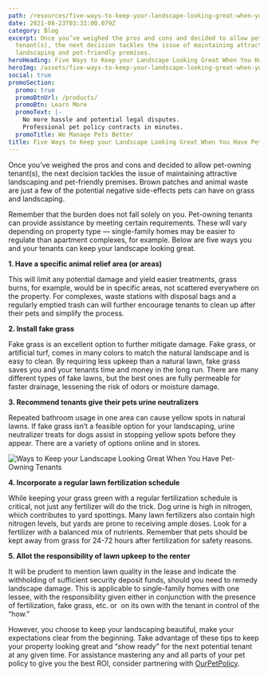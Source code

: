 ```yaml
---
path: /resources/five-ways-to-keep-your-landscape-looking-great-when-you-have-pet-owning-tenants
date: 2021-08-23T03:33:00.079Z
category: Blog
excerpt: Once you’ve weighed the pros and cons and decided to allow pet-owning
  tenant(s), the next decision tackles the issue of maintaining attractive
  landscaping and pet-friendly premises.
heroHeading: Five Ways to Keep your Landscape Looking Great When You Have Pet-Owning Tenants
heroImg: /assets/five-ways-to-keep-your-landscape-looking-great-when-you-have-pet-owning-tenants.jpg
social: true
promoSection:
  promo: true
  promoBtnUrl: /products/
  promoBtn: Learn More
  promoText: |-
    No more hassle and potential legal disputes.
    Professional pet policy contracts in minutes.
  promoTitle: We Manage Pets Better​
title: Five Ways to Keep your Landscape Looking Great When You Have Pet-Owning Tenants
---
```

Once you’ve weighed the pros and cons and decided to allow pet-owning tenant(s), the next decision tackles the issue of maintaining attractive landscaping and pet-friendly premises. Brown patches and animal waste are just a few of the potential negative side-effects pets can have on grass and landscaping.

Remember that the burden does not fall solely on you. Pet-owning tenants can provide assistance by meeting certain requirements. These will vary depending on property type — single-family homes may be easier to regulate than apartment complexes, for example. Below are five ways you and your tenants can keep your landscape looking great.

**1. Have a specific animal relief area (or areas)**

This will limit any potential damage and yield easier treatments, grass burns, for example, would be in specific areas, not scattered everywhere on the property. For complexes, waste stations with disposal bags and a regularly emptied trash can will further encourage tenants to clean up after their pets and simplify the process.

**2. Install fake grass**

Fake grass is an excellent option to further mitigate damage. Fake grass, or artificial turf, comes in many colors to match the natural landscape and is easy to clean. By requiring less upkeep than a natural lawn, fake grass saves you and your tenants time and money in the long run. There are many different types of fake lawns, but the best ones are fully permeable for faster drainage, lessening the risk of odors or moisture damage.

**3. Recommend tenants give their pets urine neutralizers**

Repeated bathroom usage in one area can cause yellow spots in natural lawns. If fake grass isn’t a feasible option for your landscaping, urine neutralizer treats for dogs assist in stopping yellow spots before they appear. There are a variety of options online and in stores.

![Ways to Keep your Landscape Looking Great When You Have Pet-Owning Tenants](/assets/1ways-to-keep-your-landscape-looking-great-when-you-have-pet-owning-tenants.png "Ways to Keep your Landscape Looking Great When You Have Pet-Owning Tenants")

**4. Incorporate a regular lawn fertilization schedule**

While keeping your grass green with a regular fertilization schedule is critical, not just any fertilizer will do the trick. Dog urine is high in nitrogen, which contributes to yard spottings. Many lawn fertilizers also contain high nitrogen levels, but yards are prone to receiving ample doses. Look for a fertilizer with a balanced mix of nutrients. Remember that pets should be kept away from grass for 24-72 hours after fertilization for safety reasons.

**5. Allot the responsibility of lawn upkeep to the renter**

It will be prudent to mention lawn quality in the lease and indicate the withholding of sufficient security deposit funds, should you need to remedy landscape damage. This is applicable to single-family homes with one lessee, with the responsibility given either in conjunction with the presence of fertilization, fake grass, etc. or  on its own with the tenant in control of the “how.”

However, you choose to keep your landscaping beautiful, make your expectations clear from the beginning. Take advantage of these tips to keep your property looking great and “show ready” for the next potential tenant at any given time. For assistance mastering any and all parts of your pet policy to give you the best ROI, consider partnering with [OurPetPolicy](https://www.landlordtech.com/products).